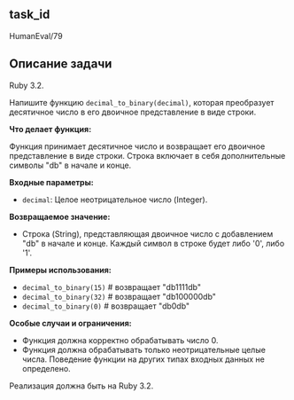 ## task_id
HumanEval/79

## Описание задачи
Ruby 3.2.

Напишите функцию `decimal_to_binary(decimal)`, которая преобразует десятичное число в его двоичное представление в виде строки.

**Что делает функция:**

Функция принимает десятичное число и возвращает его двоичное представление в виде строки.  Строка включает в себя дополнительные символы "db" в начале и конце.

**Входные параметры:**

* `decimal`: Целое неотрицательное число (Integer).

**Возвращаемое значение:**

* Строка (String), представляющая двоичное число с добавлением "db" в начале и конце.  Каждый символ в строке будет либо '0', либо '1'.

**Примеры использования:**

* `decimal_to_binary(15)`  # возвращает "db1111db"
* `decimal_to_binary(32)`  # возвращает "db100000db"
* `decimal_to_binary(0)`   # возвращает "db0db"


**Особые случаи и ограничения:**

* Функция должна корректно обрабатывать число 0.
* Функция должна обрабатывать только неотрицательные целые числа.  Поведение функции на других типах входных данных не определено.


Реализация должна быть на Ruby 3.2.

